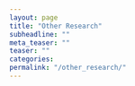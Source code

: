 ```yaml
---
layout: page
title: "Other Research"
subheadline: ""
meta_teaser: ""
teaser: ""
categories:
permalink: "/other_research/"
---
```


